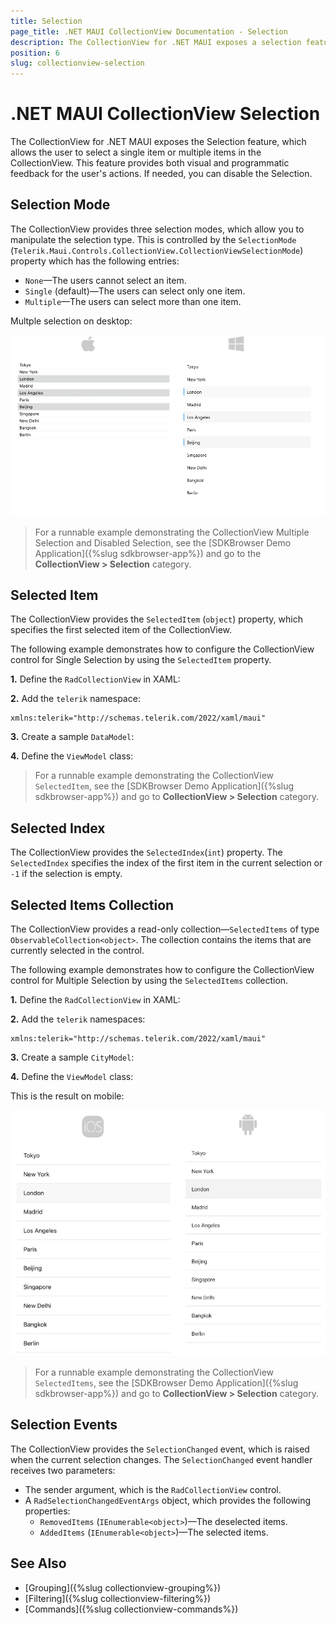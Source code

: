```yaml
---
title: Selection
page_title: .NET MAUI CollectionView Documentation - Selection
description: The CollectionView for .NET MAUI exposes a selection feature that allows the user to select single or multiple items in the CollectionView control.
position: 6
slug: collectionview-selection
---
```


# .NET MAUI CollectionView Selection

The CollectionView for .NET MAUI exposes the Selection feature, which allows the user to select a single item or multiple items in the CollectionView. This feature provides both visual and programmatic feedback for the user's actions. If needed, you can disable the Selection.

## Selection Mode

The CollectionView provides three selection modes, which allow you to manipulate the selection type. This is controlled by the `SelectionMode` (`Telerik.Maui.Controls.CollectionView.CollectionViewSelectionMode`) property which has the following entries:

- `None`&mdash;The users cannot select an item.
- `Single` (default)&mdash;The users can select only one item.
- `Multiple`&mdash;The users can select more than one item.

Multple selection on desktop:

![.NET MAUI CollectionView Multiple Selection](images/collectionview-multiple-selection-desktop.png "Telerik .NET MAUI CollectionView")

> For a runnable example demonstrating the CollectionView Multiple Selection and Disabled Selection, see the [SDKBrowser Demo Application]({%slug sdkbrowser-app%}) and go to the **CollectionView > Selection** category.

## Selected Item

The CollectionView provides the `SelectedItem` (`object`) property, which specifies the first selected item of the CollectionView.

The following example demonstrates how to configure the CollectionView control for Single Selection by using the `SelectedItem` property.

**1.** Define the `RadCollectionView` in XAML:

<snippet id='collectionview-selecteditem'/>

**2.** Add the `telerik` namespace:

```XAML
xmlns:telerik="http://schemas.telerik.com/2022/xaml/maui"
```

**3.** Create a sample `DataModel`:

<snippet id='combobox-city-businessmodel' />

**4.** Define the `ViewModel` class:

<snippet id='collectionview-selection-viewmodel' />

> For a runnable example demonstrating the CollectionView `SelectedItem`, see the [SDKBrowser Demo Application]({%slug sdkbrowser-app%}) and go to **CollectionView > Selection** category.

## Selected Index

The CollectionView provides the `SelectedIndex`(`int`) property. The `SelectedIndex` specifies the index of the first item in the current selection or `-1` if the selection is empty.

## Selected Items Collection

The CollectionView provides a read-only collection&mdash;`SelectedItems` of type `ObservableCollection<object>`. The collection contains the items that are currently selected in the control.

The following example demonstrates how to configure the CollectionView control for Multiple Selection by using the `SelectedItems` collection.

**1.** Define the `RadCollectionView` in XAML:

<snippet id='collectionview-multiple-selection'/>

**2.** Add the `telerik` namespaces:

```XAML
xmlns:telerik="http://schemas.telerik.com/2022/xaml/maui"
```

**3.** Create a sample `CityModel`:

<snippet id='combobox-city-businessmodel' />

**4.** Define the `ViewModel` class:

<snippet id='collectionview-selection-viewmodel' />

This is the result on mobile:

![.NET MAUI CollectionView Multiple Selection](images/collectionview-multiple-selection-mobile.png "Telerik .NET MAUI CollectionView")

> For a runnable example demonstrating the CollectionView `SelectedItems`, see the [SDKBrowser Demo Application]({%slug sdkbrowser-app%}) and go to **CollectionView > Selection** category.

## Selection Events

The CollectionView provides the `SelectionChanged` event, which is raised when the current selection changes. The `SelectionChanged` event handler receives two parameters:

* The sender argument, which is the `RadCollectionView` control.
* A `RadSelectionChangedEventArgs` object, which provides the following properties:
	* `RemovedItems` (`IEnumerable<object>`)&mdash;The deselected items.
	* `AddedItems` (`IEnumerable<object>`)&mdash;The selected items.

## See Also

- [Grouping]({%slug collectionview-grouping%})
- [Filtering]({%slug collectionview-filtering%})
- [Commands]({%slug collectionview-commands%})
